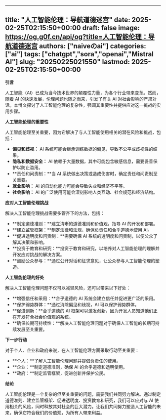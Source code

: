 
---
title: "人工智能伦理：导航道德迷宫"
date: 2025-02-25T02:15:50+00:00
draft: false
image: https://og.g0f.cn/api/og?title=人工智能伦理：导航道德迷宫
authors: ["naiveのai"]
categories: ["ai"]
tags: ["chatgpt","sora","openai","Mistral AI"]
slug: "20250225021550"
lastmod: 2025-02-25T02:15:50+00:00
---
**引言**

人工智能（AI）已成为当今技术世界的颠覆性力量，为各个行业带来变革。然而，随着 AI 的快速发展，伦理问题也随之而来，引发了有关 AI 对社会影响的严肃对话。本博文探讨了人工智能伦理的复杂性，强调其重要性并提供应对这一挑战的实用步骤。

**人工智能伦理的重要性**

人工智能伦理至关重要，因为它解决了与人工智能使用相关的潜在风险和挑战，包括：

* **偏见和歧视：** AI 系统可能会继承训练数据的偏见，导致不公平或歧视性的结果。
* **隐私和数据安全：** AI 依赖于大量数据，其中可能包含敏感信息，需要妥善保护以防止滥用。
* **责任和问责制：**当 AI 系统做出决策或造成伤害时，确定责任和问责制至关重要。
* **就业影响：** AI 的自动化能力可能会导致失业和经济不平等。
* **社会影响：** AI 的广泛使用可能会深刻影响人类互动、社会规范和经济结构。

**应对人工智能伦理挑战**

解决人工智能伦理挑战需要多管齐下的方法，包括：

* **制定道德准则：**建立清晰的道德准则和价值观，指导 AI 的开发和部署。
* **建立监管框架：**制定法律和法规，确保负责任和合乎道德地使用 AI。
* **促进透明度和问责制：**需要确保 AI 系统的透明度和问责制，以便公众了解其决策和影响。
* **投资于教育和研究：**投资于教育和研究，以培养对人工智能伦理的理解并开发应对挑战的解决方案。
* **鼓励公众参与：**通过公开对话和征求意见，让公众参与人工智能伦理的塑造。

**人工智能伦理的好处**

解决人工智能伦理问题不仅可以减轻风险，还可以带来以下好处：

* **增强信任和采用：**合乎道德的 AI 系统会建立信任并促进更广泛的采用。
* **保护弱势群体：**通过消除偏见和歧视，AI 可以保护弱势群体。
* **促进创新：**合乎道德的 AI 框架可以激发创新，因为开发人员知道他们正在开发符合社会价值观的系统。
* **确保长期可持续性：**解决人工智能伦理问题对于确保人工智能的长期可持续发展至关重要。

**下一步行动**

对于个人、企业和政府来说，在人工智能伦理方面采取行动至关重要：

* **个人：**了解人工智能伦理问题并提倡负责任的使用。
* **企业：**制定道德准则，确保 AI 的合乎道德和透明使用。
* **政府：**制定监管框架，促进创新并保护公民。

**结论**

人工智能伦理是一个复杂的但至关重要的问题，需要我们共同努力解决。通过制定道德准则、建立监管框架、促进透明度、投资教育和研究，我们可以应对与 AI 使用相关的风险，同时释放其对社会的巨大潜力。让我们共同努力塑造人工智能的未来，确保它符合我们的价值观，为所有人带来利益。